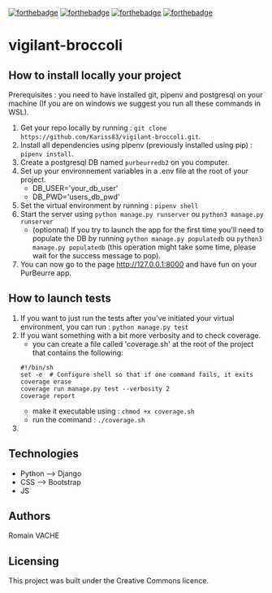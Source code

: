 
[![forthebadge](https://forthebadge.com/images/badges/cc-0.svg)](https://forthebadge.com) 
[![forthebadge](https://forthebadge.com/images/badges/made-with-python.svg)](https://forthebadge.com)
[![forthebadge](https://forthebadge.com/images/badges/uses-css.svg)](https://forthebadge.com)
[![forthebadge](https://forthebadge.com/images/badges/uses-js.svg)](https://forthebadge.com)

# vigilant-broccoli

## How to install locally your project

Prerequisites : you need to have installed git, pipenv and postgresql on your machine
(If you are on windows we suggest you run all these commands in WSL).

1. Get your repo locally by running : `git clone https://github.com/Kariss83/vigilant-broccoli.git`.
2. Install all dependencies using pipenv (previously installed using pip) : `pipenv install`.
3. Create a postgresql DB named `purbeurredb2` on you computer.
4. Set up your environnement variables in a .env file at the root of your project.
    - DB_USER='your_db_user'
    - DB_PWD='users_db_pwd'
5. Set the virtual environment by running : `pipenv shell`
6. Start the server using `python manage.py runserver` ou `python3 manage.py runserver`
    - (optionnal) If you try to launch the app for the first time you'll need to populate the DB by running `python manage.py populatedb` ou `python3 manage.py populatedb` (this operation might take some time, please wait for the success message to pop).
7. You can now go to the page http://127.0.0.1:8000 and have fun on your PurBeurre app.

## How to launch tests
1. If you want to just run the tests after you've initiated your virtual environment, you can run : `python manage.py test`
2. If you want something with a bit more verbosity and to check coverage.
    - you can create a file called 'coverage.sh' at the root of the project that contains the following:
    ```
    #!/bin/sh
    set -e  # Configure shell so that if one command fails, it exits
    coverage erase
    coverage run manage.py test --verbosity 2
    coverage report
    ```
    - make it executable using : `chmod +x coverage.sh`
    - run the command : `./coverage.sh`
3. 



## Technologies
- Python --> Django
- CSS --> Bootstrap
- JS

## Authors

Romain VACHE

## Licensing

This project was built under the Creative Commons licence.